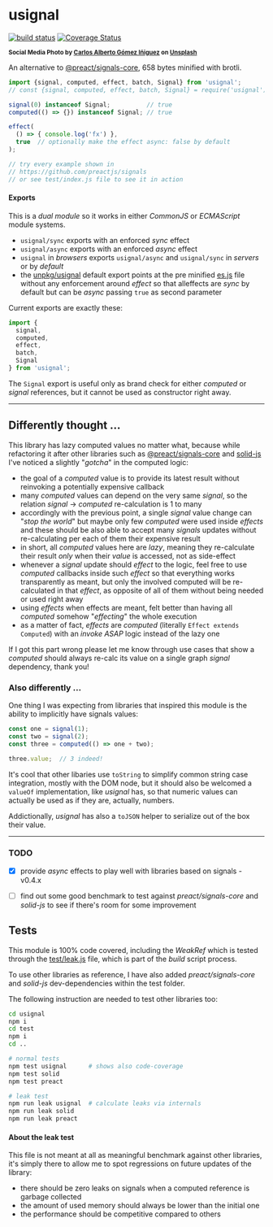 # usignal

[![build status](https://github.com/WebReflection/usignal/actions/workflows/node.js.yml/badge.svg)](https://github.com/WebReflection/usignal/actions) [![Coverage Status](https://coveralls.io/repos/github/WebReflection/usignal/badge.svg?branch=main)](https://coveralls.io/github/WebReflection/usignal?branch=main)

<sup>**Social Media Photo by [Carlos Alberto Gómez Iñiguez](https://unsplash.com/@iniguez) on [Unsplash](https://unsplash.com/)**</sup>

An alternative to [@preact/signals-core](https://github.com/preactjs/signals), 658 bytes minified with brotli.

```js
import {signal, computed, effect, batch, Signal} from 'usignal';
// const {signal, computed, effect, batch, Signal} = require('usignal');

signal(0) instanceof Signal;          // true
computed(() => {}) instanceof Signal; // true

effect(
  () => { console.log('fx') },
  true  // optionally make the effect async: false by default
);

// try every example shown in
// https://github.com/preactjs/signals
// or see test/index.js file to see it in action
```

#### Exports

This is a *dual module* so it works in either *CommonJS* or *ECMAScript* module systems.

  * `usignal/sync` exports with an enforced *sync* effect
  * `usignal/async` exports with an enforced *async* effect
  * `usignal` in *browsers* exports `usignal/async` and `usignal/sync` in *servers* or by *default*
  * the [unpkg/usignal](https://unpkg.com/usignal) default export points at the pre minified [es.js](./es.js) file without any enforcement around *effect* so that alleffects are *sync* by default but can be *async* passing `true` as second parameter

Current exports are exactly these:

```js
import {
  signal,
  computed,
  effect,
  batch,
  Signal
} from 'usignal';
```

The `Signal` export is useful only as brand check for either *computed* or *signal* references, but it cannot be used as constructor right away.

---

## Differently thought ...

This library has lazy computed values no matter what, because while refactoring it after other libraries such as [@preact/signals-core](https://github.com/preactjs/signals) and [solid-js](https://github.com/solidjs) I've noticed a slightly "*gotcha*" in the computed logic:

  * the goal of a *computed* value is to provide its latest result without reinvoking a potentially expensive callback
  * many *computed* values can depend on the very same *signal*, so the relation *signal* -> *computed* re-calculation is 1 to many
  * accordingly with the previous point, a single *signal* value change can "*stop the world*" but maybe only few *computed* were used inside *effects* and these should be also able to accept many *signals* updates without re-calculating per each of them their expensive result
  * in short, all *computed* values here are *lazy*, meaning they re-calculate their result *only* when their *value* is accessed, not as side-effect
  * whenever a *signal* update should *effect* to the logic, feel free to use *computed* callbacks inside such *effect* so that everything works transparently as meant, but only the involved computed will be re-calculated in that *effect*, as opposite of all of them without being needed or used right away
  * using *effects* when effects are meant, felt better than having all *computed* somehow "*effecting*" the whole execution
  * as a matter of fact, *effects* are *computed* (literally `Effect extends Computed`) with an *invoke ASAP* logic instead of the lazy one

If I got this part wrong please let me know through use cases that show a *computed* should always re-calc its value on a single graph *signal* dependency, thank you!

### Also differently ...

One thing I was expecting from libraries that inspired this module is the ability to implicitly have signals values:

```js
const one = signal(1);
const two = signal(2);
const three = computed(() => one + two);

three.value;  // 3 indeed!
```

It's cool that other libaries use `toString` to simplify common string case integration, mostly with the DOM node, but it should also be welcomed a `valueOf` implementation, like *usignal* has, so that numeric values can actually be used as if they are, actually, numbers.

Addictionally, *usignal* has also a `toJSON` helper to serialize out of the box their value.

---

### TODO

- [x] provide *async* effects to play well with libraries based on signals - v0.4.x
- [ ] find out some good benchmark to test against *preact/signals-core* and *solid-js* to see if there's room for some improvement


## Tests

This module is 100% code covered, including the *WeakRef* which is tested through the [test/leak.js](./test/leak.js) file, which is part of the *build* script process.

To use other libraries as reference, I have also added *preact/signals-core* and *solid-js* dev-dependencies within the test folder.

The following instruction are needed to test other libraries too:

```sh
cd usignal
npm i
cd test
npm i
cd ..

# normal tests
npm test usignal      # shows also code-coverage
npm test solid
npm test preact

# leak test
npm run leak usignal  # calculate leaks via internals
npm run leak solid
npm run leak preact
```

#### About the leak test

This file is not meant at all as meaningful benchmark against other libraries, it's simply there to allow me to spot regressions on future updates of the library:
  * there should be zero leaks on signals when a computed reference is garbage collected
  * the amount of used memory should always be lower than the initial one
  * the performance should be competitive compared to others
